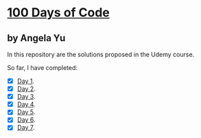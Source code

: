 # [100 Days of Code](https://www.udemy.com/share/103IHMBEAfd1lbQH4=/)
## by Angela Yu

In this repository are the solutions proposed in the Udemy course.

So far, I have completed:

- [x] [Day 1](/Day1_BandNameGenerator).
- [x] [Day 2](/Day2_TipCalculator).
- [x] [Day 3](/Day3_TreasureHunt).
- [x] [Day 4](/Day4_RockPaperScissors).
- [x] [Day 5](/Day5_PasswordGenerator).
- [x] [Day 6](/Day6_MazeEscape).
- [x] [Day 7](/Day7_Hangman).
